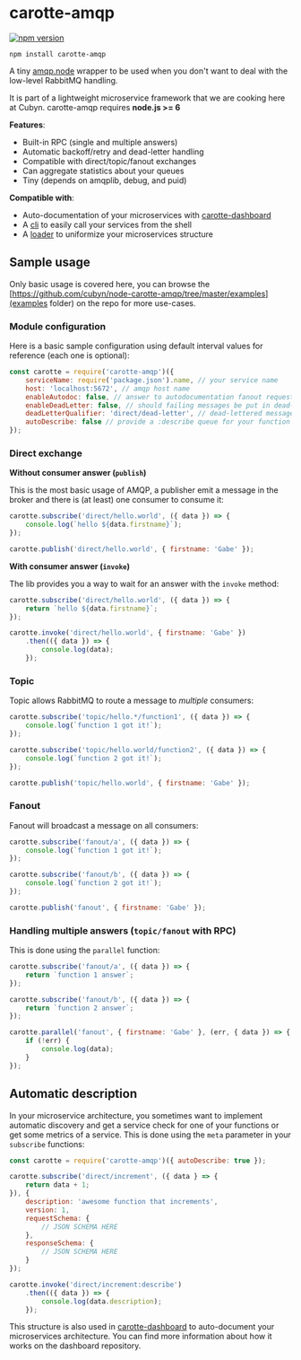 # carotte-amqp

[![npm version](https://badge.fury.io/js/carotte-amqp.svg)](https://badge.fury.io/js/carotte-amqp)

```
npm install carotte-amqp
```

A tiny [amqp.node](https://github.com/squaremo/amqp.node) wrapper to be used when you don't want to deal with the low-level RabbitMQ handling.

It is part of a lightweight microservice framework that we are cooking here at Cubyn. carotte-amqp requires **node.js >= 6**

**Features**:
  - Built-in RPC (single and multiple answers)
  - Automatic backoff/retry and dead-letter handling
  - Compatible with direct/topic/fanout exchanges
  - Can aggregate statistics about your queues
  - Tiny (depends on amqplib, debug, and puid)

**Compatible with**:
  - Auto-documentation of your microservices with [carotte-dashboard](https://github.com/cubyn/carotte-dashboard)
  - A [cli](https://github.com/cubyn/carotte-cli) to easily call your services from the shell
  - A [loader](https://github.com/cubyn/node-carotte-loader) to uniformize your microservices structure

## Sample usage

Only basic usage is covered here, you can browse the [https://github.com/cubyn/node-carotte-amqp/tree/master/examples](examples folder) on the repo for more use-cases.

### Module configuration

Here is a basic sample configuration using default interval values for reference (each one is optional):
```js
const carotte = require('carotte-amqp')({
    serviceName: require('package.json').name, // your service name
    host: 'localhost:5672', // amqp host name
    enableAutodoc: false, // answer to autodocumentation fanout requests
    enableDeadLetter: false, // should failing messages be put in dead-letter?
    deadLetterQualifier: 'direct/dead-letter', // dead-lettered messages will be sent here
    autoDescribe: false // provide a :describe queue for your function
});
```

### Direct exchange

**Without consumer answer (`publish`)**

This is the most basic usage of AMQP, a publisher emit a message in the broker and there is (at least) one consumer to consume it:

```js
carotte.subscribe('direct/hello.world', ({ data }) => {
    console.log(`hello ${data.firstname}`);
});

carotte.publish('direct/hello.world', { firstname: 'Gabe' });
```

**With consumer answer (`invoke`)**

The lib provides you a way to wait for an answer with the `invoke` method:
```js
carotte.subscribe('direct/hello.world', ({ data }) => {
    return `hello ${data.firstname}`;
});

carotte.invoke('direct/hello.world', { firstname: 'Gabe' })
    .then(({ data }) => {
        console.log(data);
    });
```

### Topic
Topic allows RabbitMQ to route a message to *multiple* consumers:
```js
carotte.subscribe('topic/hello.*/function1', ({ data }) => {
    console.log(`function 1 got it!`);
});

carotte.subscribe('topic/hello.world/function2', ({ data }) => {
    console.log(`function 2 got it!`);
});

carotte.publish('topic/hello.world', { firstname: 'Gabe' });
```

### Fanout
Fanout will broadcast a message on all consumers:
```js
carotte.subscribe('fanout/a', ({ data }) => {
    console.log(`function 1 got it!`);
});

carotte.subscribe('fanout/b', ({ data }) => {
    console.log(`function 2 got it!`);
});

carotte.publish('fanout', { firstname: 'Gabe' });
```

### Handling multiple answers (`topic/fanout` with RPC)

This is done using the `parallel` function:
```js
carotte.subscribe('fanout/a', ({ data }) => {
    return `function 1 answer`;
});

carotte.subscribe('fanout/b', ({ data }) => {
    return `function 2 answer`;
});

carotte.parallel('fanout', { firstname: 'Gabe' }, (err, { data }) => {
    if (!err) {
        console.log(data);
    }
});
```

## Automatic description
In your microservice architecture, you sometimes want to implement automatic discovery and get a service check for one of your functions or get some metrics of a service. This is done using the `meta` parameter in your `subscribe` functions:

```js
const carotte = require('carotte-amqp')({ autoDescribe: true });

carotte.subscribe('direct/increment', ({ data } => {
    return data + 1;
}), {
    description: 'awesome function that increments',
    version: 1,
    requestSchema: {
        // JSON SCHEMA HERE
    },
    responseSchema: {
        // JSON SCHEMA HERE
    }
});

carotte.invoke('direct/increment:describe')
    .then(({ data }) => {
        console.log(data.description);
    });
```

This structure is also used in [carotte-dashboard](https://github.com/cubyn/carotte-dashboard) to auto-document your microservices architecture. You can find more information about how it works on the dashboard repository.
